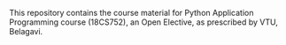 This repository contains the course material for Python Application Programming course (18CS752), an Open Elective, as prescribed by VTU, Belagavi.
